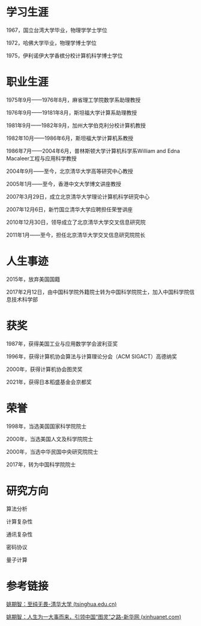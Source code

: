 # 学习生涯

1967，国立台湾大学毕业，物理学学士学位

1972，哈佛大学毕业，物理学博士学位

1975，伊利诺伊大学香槟分校计算机科学博士学位

# 职业生涯

1975年9月——1976年8月，麻省理工学院数学系助理教授

1976年9月——19181年8月，斯坦福大学计算系助理教授

1981年9月——1982年9月，加州大学伯克利分校计算机教授

1982年10月——1986年6月，斯坦福大学计算机系教授

1986年7月——2004年6月，普林斯顿大学计算机科学系William and Edna Macaleer工程与应用科学教授

2004年9月——至今，北京清华大学高等研究中心教授

2005年1月——至今，香港中文大学博文讲座教授

2007年3月29日，成立北京清华大学理论计算机科学研究中心

2007年12月6日，新竹国立清华大学应聘担任荣誉讲座

2010年12月30日，领导成立了北京清华大学交叉信息研究院

2011年1月——至今，担任北京清华大学交叉信息研究院院长

# 人生事迹

2015年，放弃美国国籍

2017年2月12日，由中国科学院外籍院士转为中国科学院院士，加入中国科学院信息技术科学部

# 获奖

1987年，获得美国工业与应用数学学会波利亚奖

1996年，获得计算机协会算法与计算理论分会（ACM SIGACT）高德纳奖

2000年，获得计算机协会图灵奖

2021年，获得日本稻盛基金会京都奖

# 荣誉

1998年，当选美国国家科学院院士

2000年，当选美国人文及科学院院士

2000年，当选中华民国中央研究院院士

2017年，转为中国科学院院士

# 研究方向

算法分析

计算复杂性

通讯复杂性

密码协议

量子计算

# 参考链接

[姚期智：至纯无畏-清华大学 (tsinghua.edu.cn)](https://www.tsinghua.edu.cn/info/1179/17092.htm)

[姚期智：人生为一大事而来，引领中国“图灵”之路-新华网 (xinhuanet.com)](http://www.xinhuanet.com/politics/2021-06/01/c_1127515353.htm)